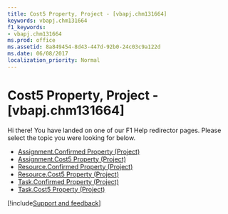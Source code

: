 ```yaml
---
title: Cost5 Property, Project - [vbapj.chm131664]
keywords: vbapj.chm131664
f1_keywords:
- vbapj.chm131664
ms.prod: office
ms.assetid: 8a849454-8d43-447d-92b0-24c03c9a122d
ms.date: 06/08/2017
localization_priority: Normal
---
```



# Cost5 Property, Project - [vbapj.chm131664]

Hi there! You have landed on one of our F1 Help redirector pages. Please select the topic you were looking for below.

- [Assignment.Confirmed Property (Project)](https://msdn.microsoft.com/library/67d562c2-139a-3bf1-8a50-8e44adad657e%28Office.15%29.aspx)
- [Assignment.Cost5 Property (Project)](https://msdn.microsoft.com/library/54217131-6d53-7568-6f98-4f1266bbbf9d%28Office.15%29.aspx)
- [Resource.Confirmed Property (Project)](https://msdn.microsoft.com/library/372c0698-6f04-5ac4-639e-6450a9d5575e%28Office.15%29.aspx)
- [Resource.Cost5 Property (Project)](https://msdn.microsoft.com/library/db341836-7d9f-6517-f11e-c378194d62b9%28Office.15%29.aspx)
- [Task.Confirmed Property (Project)](https://msdn.microsoft.com/library/1ffc0ed6-7787-d0b8-068c-70c92e5a4c99%28Office.15%29.aspx)
- [Task.Cost5 Property (Project)](https://msdn.microsoft.com/library/81357a35-2bae-9cd2-35ea-9de07cffa182%28Office.15%29.aspx)

[!include[Support and feedback](~/includes/feedback-boilerplate.md)]